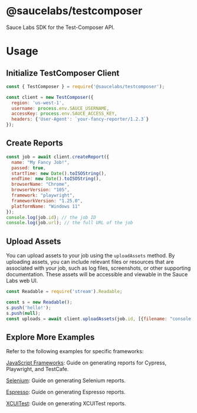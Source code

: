 # @saucelabs/testcomposer

Sauce Labs SDK for the Test-Composer API.

# Usage

## Initialize TestComposer Client
```javascript
const { TestComposer } = require('@saucelabs/testcomposer');

const client = new TestComposer({
  region: 'us-west-1',
  username: process.env.SAUCE_USERNAME,
  accessKey: process.env.SAUCE_ACCESS_KEY,
  headers: {'User-Agent': `your-fancy-reporter/1.2.3`}
});
```

## Create Reports

```javascript
const job = await client.createReport({
  name: "My Fancy Job!",
  passed: true,
  startTime: new Date().toISOString(),
  endTime: new Date().toISOString(),
  browserName: "Chrome",
  browserVersion: "105",
  framework: "playwright",
  frameworkVersion: "1.25.0",
  platformName: "Windows 11"
});
console.log(job.id); // the job ID
console.log(job.url); // the full URL of the job
```

## Upload Assets

You can upload assets to your job using the `uploadAssets` method. By uploading assets, you can include relevant files or resources that are associated with your job, such as log files, screenshots, or other supporting documentation. These assets will be accessible and viewable in the Sauce Labs web UI.

```javascript
const Readable = require('stream').Readable;

const s = new Readable();
s.push('hello!');
s.push(null);
const uploads = await client.uploadAssets(job.id, [{filename: "console.log", data: s}]);
```

## Explore More Examples

Refer to the following examples for specific frameworks:

[JavaScript Frameworks](./docs/javascript_frameworks.md): Guide on generating reports for Cypress, Playwright, and TestCafe.

[Selenium](./docs/selenium.md): Guide on generating Selenium reports.

[Espresso](./docs/espresso.md): Guide on generating Espresso reports.

[XCUITest](./docs/xcuitest.md): Guide on generating XCUITest reports.
